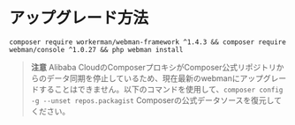# アップグレード方法

`composer require workerman/webman-framework ^1.4.3 && composer require webman/console ^1.0.27 && php webman install`

> **注意**
> Alibaba CloudのComposerプロキシがComposer公式リポジトリからのデータ同期を停止しているため、現在最新のwebmanにアップグレードすることはできません。以下のコマンドを使用して、`composer config -g --unset repos.packagist` Composerの公式データソースを復元してください。

